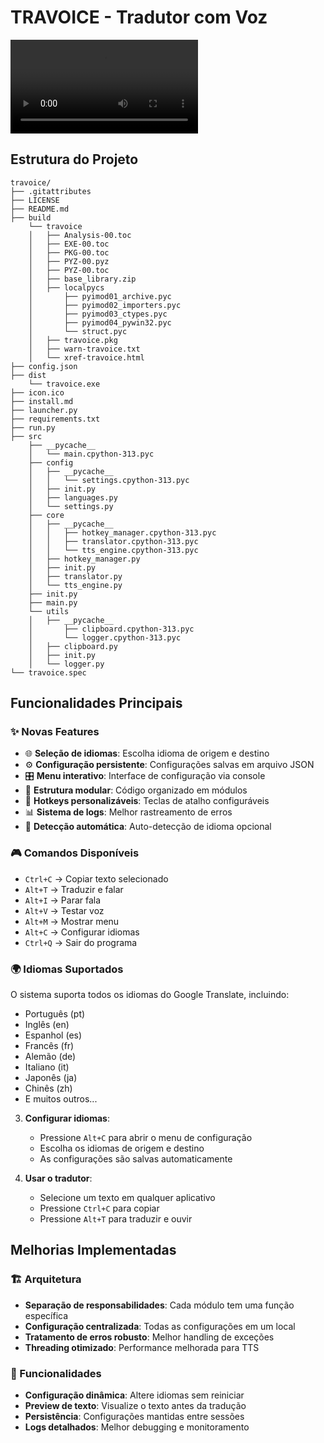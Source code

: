 # TRAVOICE - Tradutor com Voz

![Demonstração do Projeto](doc/demo.mp4)

## Estrutura do Projeto

```
travoice/
├── .gitattributes
├── LICENSE
├── README.md
├── build
    └── travoice
    │   ├── Analysis-00.toc
    │   ├── EXE-00.toc
    │   ├── PKG-00.toc
    │   ├── PYZ-00.pyz
    │   ├── PYZ-00.toc
    │   ├── base_library.zip
    │   ├── localpycs
    │       ├── pyimod01_archive.pyc
    │       ├── pyimod02_importers.pyc
    │       ├── pyimod03_ctypes.pyc
    │       ├── pyimod04_pywin32.pyc
    │       └── struct.pyc
    │   ├── travoice.pkg
    │   ├── warn-travoice.txt
    │   └── xref-travoice.html
├── config.json
├── dist
    └── travoice.exe
├── icon.ico
├── install.md
├── launcher.py
├── requirements.txt
├── run.py
├── src
    ├── __pycache__
    │   └── main.cpython-313.pyc
    ├── config
    │   ├── __pycache__
    │   │   └── settings.cpython-313.pyc
    │   ├── init.py
    │   ├── languages.py
    │   └── settings.py
    ├── core
    │   ├── __pycache__
    │   │   ├── hotkey_manager.cpython-313.pyc
    │   │   ├── translator.cpython-313.pyc
    │   │   └── tts_engine.cpython-313.pyc
    │   ├── hotkey_manager.py
    │   ├── init.py
    │   ├── translator.py
    │   └── tts_engine.py
    ├── init.py
    ├── main.py
    └── utils
    │   ├── __pycache__
    │       ├── clipboard.cpython-313.pyc
    │       └── logger.cpython-313.pyc
    │   ├── clipboard.py
    │   ├── init.py
    │   └── logger.py
└── travoice.spec
```

## Funcionalidades Principais

### ✨ Novas Features
- 🌐 **Seleção de idiomas**: Escolha idioma de origem e destino
- ⚙️ **Configuração persistente**: Configurações salvas em arquivo JSON
- 🎛️ **Menu interativo**: Interface de configuração via console
- 📁 **Estrutura modular**: Código organizado em módulos
- 🔧 **Hotkeys personalizáveis**: Teclas de atalho configuráveis
- 📊 **Sistema de logs**: Melhor rastreamento de erros
- 🎯 **Detecção automática**: Auto-detecção de idioma opcional

### 🎮 Comandos Disponíveis
- `Ctrl+C` → Copiar texto selecionado
- `Alt+T` → Traduzir e falar
- `Alt+I` → Parar fala
- `Alt+V` → Testar voz
- `Alt+M` → Mostrar menu
- `Alt+C` → Configurar idiomas
- `Ctrl+Q` → Sair do programa

### 🌍 Idiomas Suportados
O sistema suporta todos os idiomas do Google Translate, incluindo:
- Português (pt)
- Inglês (en)
- Espanhol (es)
- Francês (fr)
- Alemão (de)
- Italiano (it)
- Japonês (ja)
- Chinês (zh)
- E muitos outros...

3. **Configurar idiomas**:
   - Pressione `Alt+C` para abrir o menu de configuração
   - Escolha os idiomas de origem e destino
   - As configurações são salvas automaticamente

4. **Usar o tradutor**:
   - Selecione um texto em qualquer aplicativo
   - Pressione `Ctrl+C` para copiar
   - Pressione `Alt+T` para traduzir e ouvir

## Melhorias Implementadas

### 🏗️ Arquitetura
- **Separação de responsabilidades**: Cada módulo tem uma função específica
- **Configuração centralizada**: Todas as configurações em um local
- **Tratamento de erros robusto**: Melhor handling de exceções
- **Threading otimizado**: Performance melhorada para TTS

### 🔧 Funcionalidades
- **Configuração dinâmica**: Altere idiomas sem reiniciar
- **Preview de texto**: Visualize o texto antes da tradução
- **Persistência**: Configurações mantidas entre sessões
- **Logs detalhados**: Melhor debugging e monitoramento
